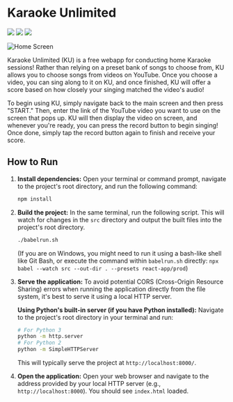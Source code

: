 # Karaoke Unlimited

<img src="https://img.shields.io/badge/-darkcyan?style=flat-square&logo=react&logoColor=white"> <img src="https://img.shields.io/badge/-blue?style=flat-square&logo=jquery&logoColor=white"> <img src="https://img.shields.io/badge/-yellow?style=flat-square&logo=babel&logoColor=white">

![Home Screen](assets/img/homescreen.png)

Karaoke Unlimited (KU) is a free webapp for conducting home Karaoke sessions! Rather than relying on a preset bank of songs to choose from, KU allows you to choose songs from videos on YouTube. Once you choose a video, you can sing along to it on KU, and once finished, KU will offer a score based on how closely your singing matched the video's audio!

To begin using KU, simply navigate back to the main screen and then press "START." Then, enter the link of the YouTube video you want to use on the screen that pops up. KU will then display the video on screen, and whenever you're ready, you can press the record button to begin singing! Once done, simply tap the record button again to finish and receive your score.

## How to Run

1. **Install dependencies:**
   Open your terminal or command prompt, navigate to the project's root directory, and run the following command:
   ```bash
   npm install
   ```

2. **Build the project:**
   In the same terminal, run the following script. This will watch for changes in the `src` directory and output the built files into the project's root directory.
   ```bash
   ./babelrun.sh
   ```
   (If you are on Windows, you might need to run it using a bash-like shell like Git Bash, or execute the command within `babelrun.sh` directly: `npx babel --watch src --out-dir . --presets react-app/prod`)

3. **Serve the application:**
   To avoid potential CORS (Cross-Origin Resource Sharing) errors when running the application directly from the file system, it's best to serve it using a local HTTP server.

   **Using Python's built-in server (if you have Python installed):**
   Navigate to the project's root directory in your terminal and run:
   ```bash
   # For Python 3
   python -m http.server
   # For Python 2
   python -m SimpleHTTPServer
   ```
   This will typically serve the project at `http://localhost:8000/`.

4. **Open the application:**
   Open your web browser and navigate to the address provided by your local HTTP server (e.g., `http://localhost:8000`). You should see `index.html` loaded.
